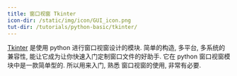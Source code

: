 ```yaml
---
title: 窗口视窗 Tkinter
icon-dir: /static/img/icon/GUI_icon.png
tut-dir: /tutorials/python-basic/tkinter/
---
```

<a href="{{page.tut-dir}}">Tkinter</a> 是使用 python 进行窗口视窗设计的模块.
简单的构造, 多平台, 多系统的兼容性, 能让它成为让你快速入门定制窗口文件的好助手. 
它在 python 窗口视窗模块中是一款简单型的. 所以用来入门, 熟悉 窗口视窗的使用, 非常有必要.
